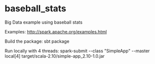 # baseball_stats
Big Data example using baseball stats

Examples:
http://spark.apache.org/examples.html

Build the package:
sbt package

Run locally with 4 threads:
spark-submit  --class "SimpleApp" --master local[4] target/scala-2.10/simple-app_2.10-1.0.jar